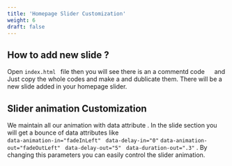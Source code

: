 ```yaml
---
title: 'Homepage Slider Customization'
weight: 6
draft: false
---
```

How to add new slide ?
----------------------

Open `index.html ` file then you will see there is an a commentd code `  ` and ` ` Just copy the whole codes and make a and dublicate them. There will be a new slide added in your homepage slider.

Slider animation Customization
------------------------------

We maintain all our animation with data attribute . In the slide section you will get a bounce of data attributes like  
`data-animation-in="fadeInLeft" ` `data-delay-in="0"` ` data-animation-out="fadeOutLeft" ` ` data-delay-out="5"` ` data-duration-out=".3"` . By changing this parameters you can easily control the slider animation.